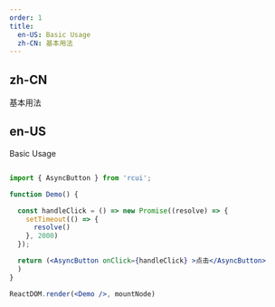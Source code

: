 ```yaml
---
order: 1
title:
  en-US: Basic Usage
  zh-CN: 基本用法
---
```


## zh-CN

基本用法

## en-US

Basic Usage

````jsx

import { AsyncButton } from 'rcui';

function Demo() {

  const handleClick = () => new Promise((resolve) => {
    setTimeout(() => {
      resolve()
    }, 2000)
  });

  return (<AsyncButton onClick={handleClick} >点击</AsyncButton>
  )
}

ReactDOM.render(<Demo />, mountNode)

````
